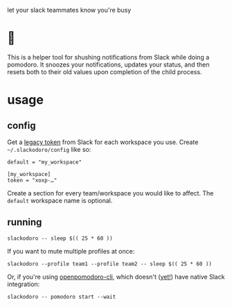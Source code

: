 let your slack teammates know you're busy

# 🍅

This is a helper tool for shushing notifications from Slack while doing a pomodoro.  It snoozes your notifications, updates your status, and then resets both to their old values upon completion of the child process.

# usage

## config

Get a [legacy token](https://api.slack.com/custom-integrations/legacy-tokens) from Slack for each workspace you use.  Create `~/.slackodoro/config` like so:

    default = "my_workspace"
    
    [my_workspace]
    token = "xoxp-…"

Create a section for every team/workspace you would like to affect.  The `default` workspace name is optional.

## running

    slackodoro -- sleep $(( 25 * 60 ))

If you want to mute multiple profiles at once:

    slackodoro --profile team1 --profile team2 -- sleep $(( 25 * 60 ))

Or, if you're using [openpomodoro-cli](https://github.com/open-pomodoro/openpomodoro-cli/), which doesn't ([yet!](https://github.com/open-pomodoro/openpomodoro-cli/issues/1)) have native Slack integration:

    slackodoro -- pomodoro start --wait
